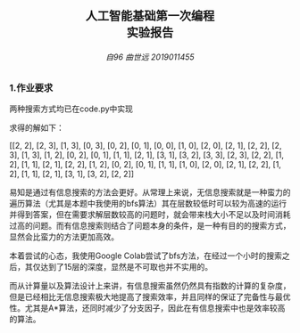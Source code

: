 <h2  align = "center" >人工智能基础第一次编程<br> 实验报告 </h2>

<h6 align = "center">自96 曲世远 2019011455</h6>

### 1.作业要求

两种搜索方式均已在code.py中实现

求得的解如下：

[[2, 2], [2, 3], [1, 3], [0, 3], [0, 2], [0, 1], [0, 0], [1, 0], [2, 0], [2, 1], [2, 2], [2, 3], [1, 3], [1, 2], [0, 2], [0, 1], [1, 1], [2, 1], [3, 1], [3, 2], [3, 3], [2, 3], [2, 2], [1, 2], [1, 1], [2, 1], [2, 2], [1, 2], [0, 2], [0, 1], [1, 1], [1, 0], [2, 0], [2, 1], [2, 2], [1, 2], [1, 1], [2, 1], [3, 1], [3, 2], [2, 2]]

易知是通过有信息搜索的方法会更好。从常理上来说，无信息搜索就是一种蛮力的遍历算法（尤其是本题中我使用的bfs算法）其在层数较低时可以较为高速的运行并得到答案，但在需要求解层数较高的问题时，就会带来栈大小不足以及时间消耗过高的问题。而有信息搜索则结合了问题本身的条件，是一种有目的的搜索方式，显然会比蛮力的方法更加高效。

本着尝试的心态，我使用Google Colab尝试了bfs方法，在经过一个小时的搜索之后，其仅达到了15层的深度，显然是不可取也并不实用的。

而从计算量以及算法设计上来讲，有信息搜索虽然仍然具有指数的计算的复杂度，但是已经相比无信息搜索极大地提高了搜索效率，并且同样的保证了完备性与最优性。尤其是A\*算法，还同时减少了分支因子，因此在有信息搜索中也是效率较高的算法。